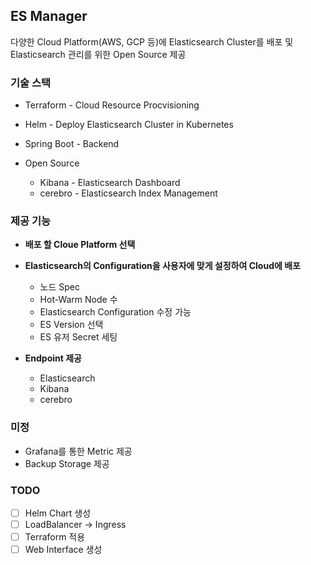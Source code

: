## ES Manager

다양한 Cloud Platform(AWS, GCP 등)에 Elasticsearch Cluster를 배포 및 Elasticsearch 관리를 위한 Open Source 제공



### 기술 스택

- Terraform - Cloud Resource Procvisioning

- Helm - Deploy Elasticsearch Cluster in Kubernetes

- Spring Boot - Backend

- Open Source
  - Kibana - Elasticsearch Dashboard	
  - cerebro - Elasticsearch Index Management



### 제공 기능

- **배포 할 Cloue Platform 선택**

- **Elasticsearch의 Configuration을 사용자에 맞게 설정하여 Cloud에 배포**
  - 노드 Spec 
  - Hot-Warm Node 수
  - Elasticsearch Configuration 수정 가능
  - ES Version 선택
  - ES 유저 Secret 세팅

- **Endpoint 제공**
  - Elasticsearch
  - Kibana
  - cerebro



### 미정
- Grafana를 통한 Metric 제공
- Backup Storage 제공

### TODO
- [ ] Helm Chart 생성 
- [ ] LoadBalancer -> Ingress
- [ ] Terraform 적용
- [ ] Web Interface 생성